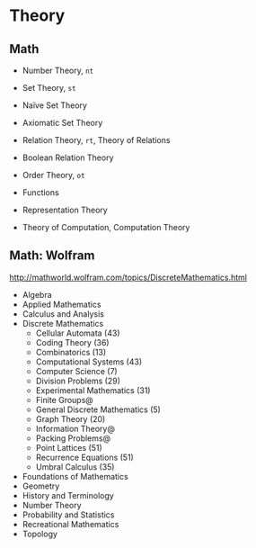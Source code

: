 # Theory

## Math
- Number Theory, `nt`
- Set Theory, `st`
- Naïve Set Theory
- Axiomatic Set Theory
- Relation Theory, `rt`, Theory of Relations
- Boolean Relation Theory
- Order Theory, `ot`
- Functions


- Representation Theory
* Theory of Computation, Computation Theory


## Math: Wolfram
http://mathworld.wolfram.com/topics/DiscreteMathematics.html


- Algebra
- Applied Mathematics
- Calculus and Analysis
- Discrete Mathematics
  - Cellular Automata (43)
  - Coding Theory (36)
  - Combinatorics (13)
  - Computational Systems (43)
  - Computer Science (7)
  - Division Problems (29)
  - Experimental Mathematics (31)
  - Finite Groups@
  - General Discrete Mathematics (5)
  - Graph Theory (20)
  - Information Theory@
  - Packing Problems@
  - Point Lattices (51)
  - Recurrence Equations (51)
  - Umbral Calculus (35)
- Foundations of Mathematics
- Geometry
- History and Terminology
- Number Theory
- Probability and Statistics
- Recreational Mathematics
- Topology
